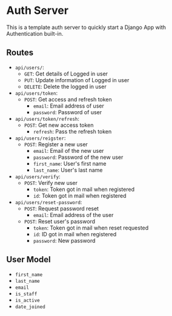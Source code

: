 
# Auth Server
This is a template auth server to quickly start a Django App with Authentication built-in.

## Routes
- ```api/users/```:
  - ```GET```: Get details of Logged in user
  - ```PUT```: Update information of Logged in user
  - ```DELETE```: Delete the logged in user
- ```api/users/token```:
  - ```POST```: Get access and refresh token
    - ```email```: Email address of user
    - ```password```: Password of user
- ```api/users/token/refresh```:
  - ```POST```: Get new access token
    - ```refresh```: Pass the refresh token
- ```api/users/reigster```:
  - ```POST```: Register a new user
    - ```email```: Email of the new user
    - ```password```: Password of the new user
    - ```first_name```: User's first name
    - ```last_name```: User's last name
- ```api/users/verify```:
  - ```POST```: Verify new user
    - ```token```: Token got in mail when registered
    - ```id```: Token got in mail when registered
- ```api/users/reset-password```:
  - ```POST```: Request password reset
    - ```email```: Email address of the user
  - ```POST```: Reset user's password
    - ```token```: Token got in mail when reset requested
    - ```id```: ID got in mail when registered
    - ```password```: New password

## User Model
- ```first_name```
- ```last_name```
- ```email```
- ```is_staff```
- ```is_active```
- ```date_joined```